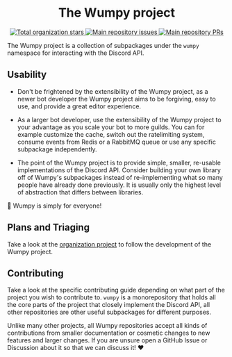 <h1 align="center">The Wumpy project</h1>

<p align="center">
  <a href="https://github.com/wumpyproject">
    <img src="https://img.shields.io/github/stars/wumpyproject?color=22272e&logo=github&style=flat-square" alt="Total organization stars" />
  </a>
  <a href="https://github.com/wumpyproject/wumpy">
    <img src="https://img.shields.io/github/issues/wumpyproject/wumpy?color=22272e&logo=github&style=flat-square" alt="Main repository issues" />
  </a>
  <a href="https://github.com/wumpyproject/wumpy">
    <img src="https://img.shields.io/github/issues-pr/wumpyproject/wumpy?color=22272e&logo=github&style=flat-square" alt="Main repository PRs" />
  </a>
</p>

The Wumpy project is a collection of subpackages under the `wumpy` namespace
for interacting with the Discord API.

## Usability

- Don't be frightened by the extensibility of the Wumpy project, as a newer bot
  developer the Wumpy project aims to be forgiving, easy to use, and provide a
  great editor experience.

- As a larger bot developer, use the extensibility of the Wumpy project to your
  advantage as you scale your bot to more guilds. You can for example customize
  the cache, switch out the ratelimiting system, consume events from Redis or a
  RabbitMQ queue or use any specific subpackage independently.

- The point of the Wumpy project is to provide simple, smaller, re-usable
  implementations of the Discord API. Consider building your own library off of
  Wumpy's subpackages instead of re-implementing what so many people have
  already done previously. It is usually only the highest level of abstraction
  that differs between libraries.

🙌 Wumpy is simply for everyone!

## Plans and Triaging

Take a look at the [organization project](https://github.com/orgs/wumpyproject/projects/1)
to follow the development of the Wumpy project.

## Contributing

Take a look at the specific contributing guide depending on what part of the
project you wish to contribute to. `wumpy` is a monorepository that holds all
the core parts of the project that closely implement the Discord API, all
other repositories are other useful subpackages for different purposes.

Unlike many other projects, all Wumpy repositories accept all kinds of
contributions from smaller documentation or cosmetic changes to new
features and larger changes. If you are unsure open a GitHub Issue or
Discussion about it so that we can discuss it! ❤️
